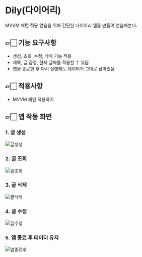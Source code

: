 # Dily(다이어리)
MVVM 패턴 적용 연습을 위해 간단한 다이어리 앱을 만들어 연습해본다.

## 👉🏻 기능 요구사항
- 생성, 조회, 수정, 삭제 기능 적용
- 제목, 글 감정, 현재 날짜를 적용할 수 있음
- 앱을 종료한 후 다시 실행해도 데이터가 그대로 남아있음
   
## 👉🏻 적용사항
- MVVM 패턴 적용하기

## 👉🏻 앱 작동 화면
### 1. 글 생성

![글생성](https://user-images.githubusercontent.com/76806444/174823901-b519a65a-93bf-411c-8650-2baa81d2e37a.gif)

### 2. 글 조회
![글조회](https://user-images.githubusercontent.com/76806444/174824115-7ff8a6bd-9899-45fa-8b0e-5e6e01d1d8d7.gif)

### 3. 글 삭제
![글삭제](https://user-images.githubusercontent.com/76806444/174824158-609bf0fd-0645-4f6e-9bf0-a0ab01b91cb0.gif)

### 4. 글 수정
![글수정](https://user-images.githubusercontent.com/76806444/174824214-0119bfc7-f6d2-4d4a-be62-a4e134cbbd8f.gif)

### 5. 앱 종료 후 데이터 유지
![앱종료후](https://user-images.githubusercontent.com/76806444/174824293-41ddbad1-d7d0-4e06-9a28-650b808340a6.gif)
